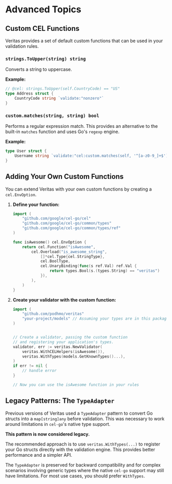 # Advanced Topics

## Custom CEL Functions

Veritas provides a set of default custom functions that can be used in your validation rules.

### `strings.ToUpper(string) string`

Converts a string to uppercase.

**Example:**
```go
// @cel: strings.ToUpper(self.CountryCode) == "US"
type Address struct {
    CountryCode string `validate:"nonzero"`
}
```

### `custom.matches(string, string) bool`

Performs a regular expression match. This provides an alternative to the built-in `matches` function and uses Go's `regexp` engine.

**Example:**
```go
type User struct {
    Username string `validate:"cel:custom.matches(self, '^[a-z0-9_]+$')"`
}
```

## Adding Your Own Custom Functions

You can extend Veritas with your own custom functions by creating a `cel.EnvOption`.

1.  **Define your function:**

    ```go
    import (
        "github.com/google/cel-go/cel"
        "github.com/google/cel-go/common/types"
        "github.com/google/cel-go/common/types/ref"
    )

    func isAwesome() cel.EnvOption {
        return cel.Function("isAwesome",
            cel.Overload("is_awesome_string",
                []*cel.Type{cel.StringType},
                cel.BoolType,
                cel.UnaryBinding(func(s ref.Val) ref.Val {
                    return types.Bool(s.(types.String) == "veritas")
                }),
            ),
        )
    }
    ```

2.  **Create your validator with the custom function:**

    ```go
    import (
        "github.com/podhmo/veritas"
        "your-project/models" // Assuming your types are in this package
    )


    // Create a validator, passing the custom function
    // and registering your application's types.
    validator, err := veritas.NewValidator(
        veritas.WithCELHelpers(isAwesome()),
        veritas.WithTypes(models.GetKnownTypes()...),
    )
    if err != nil {
        // handle error
    }

    // Now you can use the isAwesome function in your rules
    ```

## Legacy Patterns: The `TypeAdapter`

Previous versions of Veritas used a `TypeAdapter` pattern to convert Go structs into a `map[string]any` before validation. This was necessary to work around limitations in `cel-go`'s native type support.

**This pattern is now considered legacy.**

The recommended approach is to use `veritas.WithTypes(...)` to register your Go structs directly with the validation engine. This provides better performance and a simpler API.

The `TypeAdapter` is preserved for backward compatibility and for complex scenarios involving generic types where the native `cel-go` support may still have limitations. For most use cases, you should prefer `WithTypes`.
